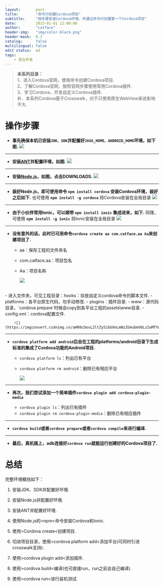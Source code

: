 ```yaml
---
layout:       post-
title:        "命令行创建Cordova项目"
subtitle:     "按步骤安装Cordova环境，并通过命令行创建第一个Cordova项目"
date:         2015-01-01 12:00:00
author:       "catface"
header-img:   "img/color-black.png"
header-mask:  0.3
catalog:      false
multilingual: false
edit status:  ed
tags:
    - 混合开发
---
```


> **本系列目录：**
> <br>1、进入Cordova官网，使用命令创建Cordova项目.
> <br>2、了解Cordova官网，按照官网步骤使用常用Cordova插件.
> <br>3、学习Cordova，开发自定义Cordova插件.
> <br>补、本系列Cordova基于Crosswalk，对于只使用原生WebView来说影响不大.

# 操作步骤

- **事先确保本机已安装`JDK、SDK`并配置好`JAVA_HOME、ANDROID_HOME`环境，如下图.**
![](https://imgconvert.csdnimg.cn/aHR0cDovL2ltZy5ibG9nLmNzZG4ubmV0LzIwMTYwMTEyMTUzMzE4NjU3)

---

- **安装<a href="http://ant.apache.org/" target="_blank">ANT</a>并配置环境，如图.**
![](https://imgconvert.csdnimg.cn/aHR0cDovL2ltZy5ibG9nLmNzZG4ubmV0LzIwMTYwMTEyMTYyMDAwMjc4)

---

- **安装<a href="https://nodejs.org/en/" target="_blank">Node.js</a>，如图，点击DOWNLOADS.**
![](https://imgconvert.csdnimg.cn/aHR0cDovL2ltZy5ibG9nLmNzZG4ubmV0LzIwMTYwMTEyMTUzNTQ1NjQ2)

---

- **装好Node.js，即可使用命令 `npm install cordova` 安装Cordova环境，装好之后如下.**
也可使用 **`npm install -g cordova`** 将Cordova安装在全局目录
![](https://imgconvert.csdnimg.cn/aHR0cDovL2ltZy5ibG9nLmNzZG4ubmV0LzIwMTYwMTEyMTU0NTExODE2)

---

- **由于小伙伴常用Ionic，可以顺带 `npm install ionic` 集成进来，如下.**
同理，可使用 **`npm install -g ionic`** 将Ionic安装在全局目录
![](https://imgconvert.csdnimg.cn/aHR0cDovL2ltZy5ibG9nLmNzZG4ubmV0LzIwMTYwMTEyMTU0NzI3OTU1)

---

- **没有意外的话，此时已可用命令`cordova create aa com.catface.aa Aa`来创建项目了.**
	
	- aa：保存工程的文件夹名
	- com.catface.aa：项目包名
	- Aa：项目名称

		![](https://imgconvert.csdnimg.cn/aHR0cDovL2ltZy5ibG9nLmNzZG4ubmV0LzIwMTYwMTEyMTU1MzIxNTQw)
<br>
	- 进入文件夹，可见工程目录：hooks：存放自定义cordova命令的脚本文件.
	- platforms：各平台原生代码，勿手动修改.
	- plugins：插件目录.
	- www：源代码目录，`cordova prepare`时候会copy到各平台工程的assets\www目录.
	- config.xml：cordova配置文件.

		![](https://imgconvert.csdnimg.cn/aHR0cDovL2ltZy5ibG9nLmNzZG4ubmV0LzIwMTYwMTEyMTU1NzU2NDYz)

---

- **`cordova platform add android`后会在工程的platforms/android目录下生成标准的集成了Cordova功能的Android项目.**
	
	- `cordova platform ls`：列出已有平台
	- `cordova platform rm android`：删除已有相应平台

		![](https://imgconvert.csdnimg.cn/aHR0cDovL2ltZy5ibG9nLmNzZG4ubmV0LzIwMTYwMTEyMTYwNzMwMTcz)

---

- **再次，我们尝试添加一个简单插件`cordova plugin add cordova-plugin-media`**
	
	- `cordova plugin ls`：列出已有插件
	- `cordova plugin rm cordova-plugin-media`：删除已有相应插件

---

- **`cordova build`或者`cordova prepare`或者`cordova compile`来进行编译.**

---

- **最后，真机插上，adb连接好`cordova run`就能运行创建好的Cordova项目了.**

# 总结
	
完整环境概括如下：

1. 安装JDK、SDK并配置好环境.

2. 安装Node.js并配置好环境.

3. 安装ANT并配置好环境.

4. 使用Node.js的>npm<命令安装Cordova和Ionic.

5. 使用>Cordova create<创建项目.

6. 切进项目目录，使用>cordova platform add<添加平台(可同时引进crosswalk支持).

7. 使用>cordova plugin add<添加插件.

8. 使用>cordova build<编译(也可直接run，run之前会自己编译).

9. 使用>cordova run<进行装机测试.
